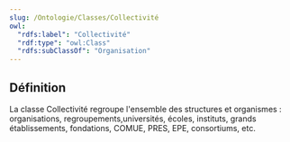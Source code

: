 ```yaml
---
slug: /Ontologie/Classes/Collectivité
owl:
  "rdfs:label": "Collectivité"
  "rdf:type": "owl:Class"
  "rdfs:subClassOf": "Organisation"
---
```


<OntologyTable frontMatter={frontMatter}/>

## Définition

La classe Collectivité regroupe l'ensemble des structures et organismes : organisations, regroupements,universités, écoles, instituts, grands établissements, fondations, COMUE, PRES, EPE, consortiums, etc.
